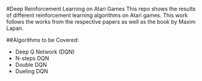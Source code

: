 #Deep Reinforcement Learning on Atari Games
This repo shows the results of different reinforcement learning algorithms on Atari games. This work follows
the works from the respective papers as well as the book by Maxim Lapan.

##Algorithms to be Covered:
* Deep Q Network (DQN)
* N-steps DQN
* Double DQN
* Dueling DQN




